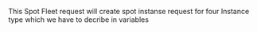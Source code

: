 This Spot Fleet request will create spot instanse request for four Instance type which we have to decribe in variables

